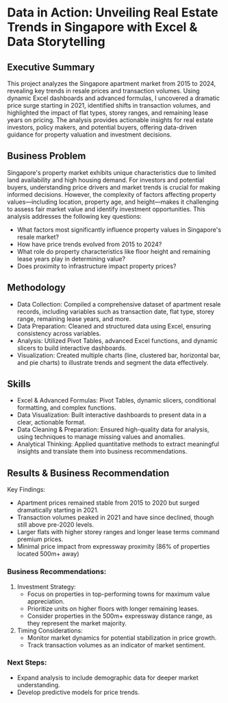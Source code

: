 # Data in Action: Unveiling Real Estate Trends in Singapore with Excel & Data Storytelling

## Executive Summary
This project analyzes the Singapore apartment market from 2015 to 2024, revealing key trends in resale prices and transaction volumes. Using dynamic Excel dashboards and advanced formulas, I uncovered a dramatic price surge starting in 2021, identified shifts in transaction volumes, and highlighted the impact of flat types, storey ranges, and remaining lease years on pricing. The analysis provides actionable insights for real estate investors, policy makers, and potential buyers, offering data-driven guidance for property valuation and investment decisions.

## Business Problem
Singapore's property market exhibits unique characteristics due to limited land availability and high housing demand. For investors and potential buyers, understanding price drivers and market trends is crucial for making informed decisions. However, the complexity of factors affecting property values—including location, property age, and height—makes it challenging to assess fair market value and identify investment opportunities.
This analysis addresses the following key questions:
- What factors most significantly influence property values in Singapore's resale market?
- How have price trends evolved from 2015 to 2024?
- What role do property characteristics like floor height and remaining lease years play in determining value?
- Does proximity to infrastructure impact property prices?

## Methodology
- Data Collection: Compiled a comprehensive dataset of apartment resale records, including variables such as transaction date, flat type, storey range, remaining lease years, and more.
- Data Preparation: Cleaned and structured data using Excel, ensuring consistency across variables.
- Analysis: Utilized Pivot Tables, advanced Excel functions, and dynamic slicers to build interactive dashboards.
- Visualization: Created multiple charts (line, clustered bar, horizontal bar, and pie charts) to illustrate trends and segment the data effectively.

## Skills
- Excel & Advanced Formulas: Pivot Tables, dynamic slicers, conditional formatting, and complex functions.
- Data Visualization: Built interactive dashboards to present data in a clear, actionable format.
- Data Cleaning & Preparation: Ensured high-quality data for analysis, using techniques to manage missing values and anomalies.
- Analytical Thinking: Applied quantitative methods to extract meaningful insights and translate them into business recommendations.

## Results & Business Recommendation
Key Findings:
- Apartment prices remained stable from 2015 to 2020 but surged dramatically starting in 2021.
- Transaction volumes peaked in 2021 and have since declined, though still above pre-2020 levels.
- Larger flats with higher storey ranges and longer lease terms command premium prices.
- Minimal price impact from expressway proximity (86% of properties located 500m+ away)

### Business Recommendations:
1. Investment Strategy:
   - Focus on properties in top-performing towns for maximum value appreciation.
   - Prioritize units on higher floors with longer remaining leases.
   - Consider properties in the 500m+ expressway distance range, as they represent the market majority.
2. Timing Considerations:
   - Monitor market dynamics for potential stabilization in price growth.
   - Track transaction volumes as an indicator of market sentiment.
  
### Next Steps:
- Expand analysis to include demographic data for deeper market understanding.
- Develop predictive models for price trends.
